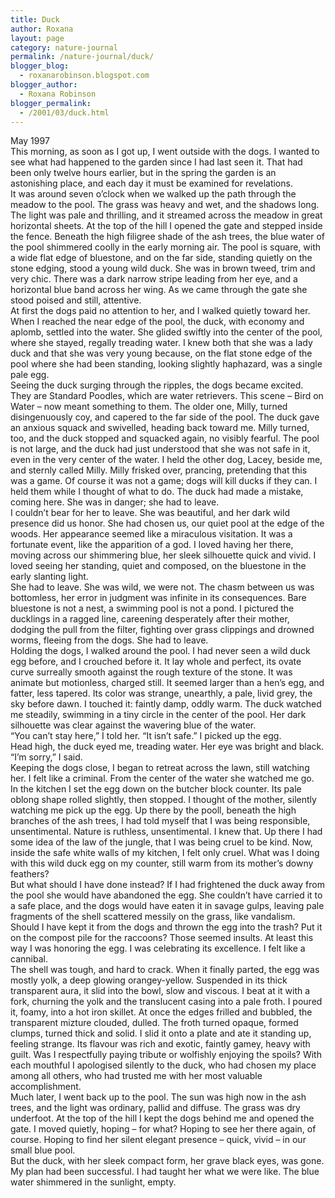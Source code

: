 ```yaml
---
title: Duck
author: Roxana
layout: page
category: nature-journal
permalink: /nature-journal/duck/
blogger_blog:
  - roxanarobinson.blogspot.com
blogger_author:
  - Roxana Robinson
blogger_permalink:
  - /2001/03/duck.html
---
```

May 1997  
This morning, as soon as I got up, I went outside with the dogs. I wanted to see what had happened to the garden since I had last seen it. That had been only twelve hours earlier, but in the spring the garden is an astonishing place, and each day it must be examined for revelations.  
It was around seven o&#8217;clock when we walked up the path through the meadow to the pool. The grass was heavy and wet, and the shadows long. The light was pale and thrilling, and it streamed across the meadow in great horizontal sheets. At the top of the hill I opened the gate and stepped inside the fence. Beneath the high filigree shade of the ash trees, the blue water of the pool shimmered coolly in the early morning air. The pool is square, with a wide flat edge of bluestone, and on the far side, standing quietly on the stone edging, stood a young wild duck. She was in brown tweed, trim and very chic. There was a dark narrow stripe leading from her eye, and a horizontal blue band across her wing. As we came through the gate she stood poised and still, attentive.  
At first the dogs paid no attention to her, and I walked quietly toward her. When I reached the near edge of the pool, the duck, with economy and aplomb, settled into the water. She glided swiftly into the center of the pool, where she stayed, regally treading water. I knew both that she was a lady duck and that she was very young because, on the flat stone edge of the pool where she had been standing, looking slightly haphazard, was a single pale egg.  
Seeing the duck surging through the ripples, the dogs became excited. They are Standard Poodles, which are water retrievers. This scene &#8211; Bird on Water &#8211; now meant something to them. The older one, Milly, turned disingenuously coy, and capered to the far side of the pool. The duck gave an anxious squack and swivelled, heading back toward me. Milly turned, too, and the duck stopped and squacked again, no visibly fearful. The pool is not large, and the duck had just understood that she was not safe in it, even in the very center of the water. I held the other dog, Lacey, beside me, and sternly called Milly. Milly frisked over, prancing, pretending that this was a game. Of course it was not a game; dogs will kill ducks if they can. I held them while I thought of what to do. The duck had made a mistake, coming here. She was in danger; she had to leave.  
I couldn&#8217;t bear for her to leave. She was beautiful, and her dark wild presence did us honor. She had chosen us, our quiet pool at the edge of the woods. Her appearance seemed like a miraculous visitation. It was a fortunate event, like the apparition of a god. I loved having her there, moving across our shimmering blue, her sleek silhouette quick and vivid. I loved seeing her standing, quiet and composed, on the bluestone in the early slanting light.  
She had to leave. She was wild, we were not. The chasm between us was bottomless, her error in judgment was infinite in its consequences. Bare bluestone is not a nest, a swimming pool is not a pond. I pictured the ducklings in a ragged line, careening desperately after their mother, dodging the pull from the filter, fighting over grass clippings and drowned worms, fleeing from the dogs. She had to leave.  
Holding the dogs, I walked around the pool. I had never seen a wild duck egg before, and I crouched before it. It lay whole and perfect, its ovate curve surreally smooth against the rough texture of the stone. It was animate but motionless, charged still. It seemed larger than a hen&#8217;s egg, and fatter, less tapered. Its color was strange, unearthly, a pale, livid grey, the sky before dawn. I touched it: faintly damp, oddly warm. The duck watched me steadily, swimming in a tiny circle in the center of the pool. Her dark silhouette was clear against the wavering blue of the water.  
&#8220;You can&#8217;t stay here,&#8221; I told her. &#8220;It isn&#8217;t safe.&#8221; I picked up the egg.  
Head high, the duck eyed me, treading water. Her eye was bright and black.  
&#8220;I&#8217;m sorry,&#8221; I said.  
Keeping the dogs close, I began to retreat across the lawn, still watching her. I felt like a criminal. From the center of the water she watched me go.  
In the kitchen I set the egg down on the butcher block counter. Its pale oblong shape rolled slightly, then stopped. I thought of the mother, silently watching me pick up the egg. Up there by the pooll, beneath the high branches of the ash trees, I had told myself that I was being responsible, unsentimental. Nature is ruthless, unsentimental. I knew that. Up there I had some idea of the law of the jungle, that I was being cruel to be kind. Now, inside the safe white walls of my kitchen, I felt only cruel. What was I doing with this wild duck egg on my counter, still warm from its mother&#8217;s downy feathers?  
But what should I have done instead? If I had frightened the duck away from the pool she would have abandoned the egg. She couldn&#8217;t have carried it to a safe place, and the dogs would have eaten it in savage gulps, leaving pale fragments of the shell scattered messily on the grass, like vandalism. Should I have kept it from the dogs and thrown the egg into the trash? Put it on the compost pile for the raccoons? Those seemed insults. At least this way I was honoring the egg. I was celebrating its excellence. I felt like a cannibal.  
The shell was tough, and hard to crack. When it finally parted, the egg was mostly yolk, a deep glowing orangey-yellow. Suspended in its thick transparent aura, it slid into the bowl, slow and viscous. I beat at it with a fork, churning the yolk and the translucent casing into a pale froth. I poured it, foamy, into a hot iron skillet. At once the edges frilled and bubbled, the transparent mizture clouded, dulled. The froth turned opaque, formed clumps, turned thick and solid. I slid it onto a plate and ate it standing up, feeling strange. Its flavour was rich and exotic, faintly gamey, heavy with guilt. Was I respectfully paying tribute or wolfishly enjoying the spoils? With each mouthful I apologised silently to the duck, who had chosen my place among all others, who had trusted me with her most valuable accomplishment.  
Much later, I went back up to the pool. The sun was high now in the ash trees, and the light was ordinary, pallid and diffuse. The grass was dry underfoot. At the top of the hill I kept the dogs behind me and opened the gate. I moved quietly, hoping &#8211; for what? Hoping to see her there again, of course. Hoping to find her silent elegant presence &#8211; quick, vivid &#8211; in our small blue pool.  
But the duck, with her sleek compact form, her grave black eyes, was gone. My plan had been successful. I had taught her what we were like. The blue water shimmered in the sunlight, empty.